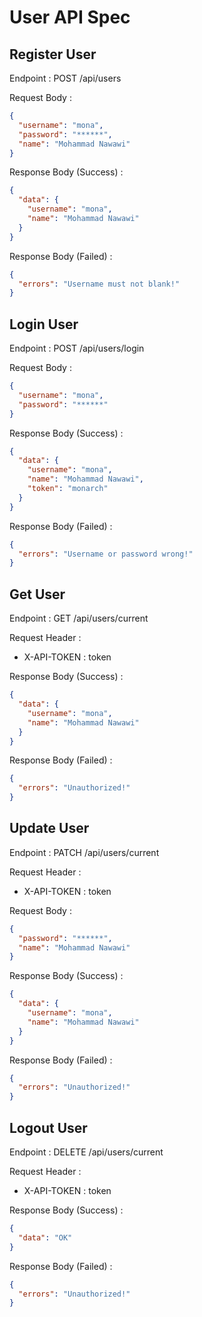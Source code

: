 # User API Spec

## Register User

Endpoint : POST /api/users

Request Body :

```json
{
  "username": "mona",
  "password": "******",
  "name": "Mohammad Nawawi"
}
```

Response Body (Success) :

```json
{
  "data": {
    "username": "mona",
    "name": "Mohammad Nawawi"
  }
}
```

Response Body (Failed) :

```json
{
  "errors": "Username must not blank!"
}
```

## Login User

Endpoint : POST /api/users/login

Request Body :

```json
{
  "username": "mona",
  "password": "******"
}
```

Response Body (Success) :

```json
{
  "data": {
    "username": "mona",
    "name": "Mohammad Nawawi",
    "token": "monarch"
  }
}
```

Response Body (Failed) :

```json
{
  "errors": "Username or password wrong!"
}
```

## Get User

Endpoint : GET /api/users/current

Request Header :

- X-API-TOKEN : token

Response Body (Success) :

```json
{
  "data": {
    "username": "mona",
    "name": "Mohammad Nawawi"
  }
}
```

Response Body (Failed) :

```json
{
  "errors": "Unauthorized!"
}
```

## Update User

Endpoint : PATCH /api/users/current

Request Header :

- X-API-TOKEN : token

Request Body :

```json
{
  "password": "******",
  "name": "Mohammad Nawawi"
}
```

Response Body (Success) :

```json
{
  "data": {
    "username": "mona",
    "name": "Mohammad Nawawi"
  }
}
```

Response Body (Failed) :

```json
{
  "errors": "Unauthorized!"
}
```

## Logout User

Endpoint : DELETE /api/users/current

Request Header :

- X-API-TOKEN : token

Response Body (Success) :

```json
{
  "data": "OK"
}
```

Response Body (Failed) :

```json
{
  "errors": "Unauthorized!"
}
```
